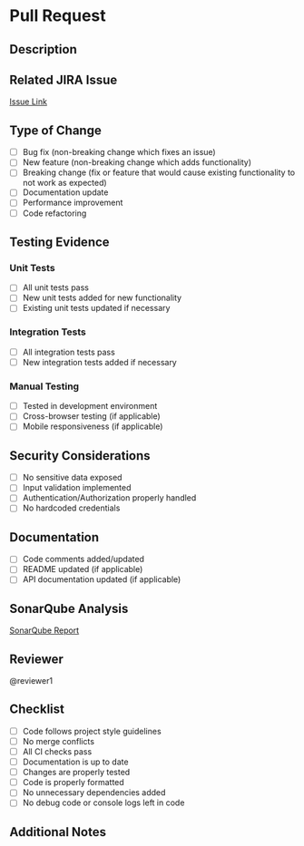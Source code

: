 # Pull Request

## Description
<!-- Provide a clear and concise description of the changes -->

## Related JIRA Issue
<!-- Link to the JIRA issue this PR addresses -->
[Issue Link]()

## Type of Change
- [ ] Bug fix (non-breaking change which fixes an issue)
- [ ] New feature (non-breaking change which adds functionality)
- [ ] Breaking change (fix or feature that would cause existing functionality to not work as expected)
- [ ] Documentation update
- [ ] Performance improvement
- [ ] Code refactoring

## Testing Evidence
<!-- Include screenshots, test results, or logs that demonstrate the changes work as expected -->

### Unit Tests
- [ ] All unit tests pass
- [ ] New unit tests added for new functionality
- [ ] Existing unit tests updated if necessary

### Integration Tests
- [ ] All integration tests pass
- [ ] New integration tests added if necessary

### Manual Testing
- [ ] Tested in development environment
- [ ] Cross-browser testing (if applicable)
- [ ] Mobile responsiveness (if applicable)

## Security Considerations
<!-- Describe any security implications of these changes -->
- [ ] No sensitive data exposed
- [ ] Input validation implemented
- [ ] Authentication/Authorization properly handled
- [ ] No hardcoded credentials

## Documentation
- [ ] Code comments added/updated
- [ ] README updated (if applicable)
- [ ] API documentation updated (if applicable)

## SonarQube Analysis
<!-- Link to SonarQube analysis results -->
[SonarQube Report]()

## Reviewer
<!-- Tag one reviewer -->
@reviewer1

## Checklist
- [ ] Code follows project style guidelines
- [ ] No merge conflicts
- [ ] All CI checks pass
- [ ] Documentation is up to date
- [ ] Changes are properly tested
- [ ] Code is properly formatted
- [ ] No unnecessary dependencies added
- [ ] No debug code or console logs left in code

## Additional Notes
<!-- Add any other information that might be helpful for reviewers --> 